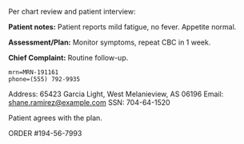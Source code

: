 Per chart review and patient interview:

**Patient notes:** Patient reports mild fatigue, no fever. Appetite normal. 

**Assessment/Plan:** Monitor symptoms, repeat CBC in 1 week. 
 
**Chief Complaint:** Routine follow-up.

 

```properties
mrn=MRN-191161 
phone=(555) 792-9935
``` 
Address: 65423 Garcia Light, West Melanieview, AS 06196
Email: shane.ramirez@example.com
SSN: 704-64-1520 

Patient agrees with the plan. 

ORDER #194-56-7993

